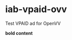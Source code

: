 # iab-vpaid-ovv
Test VPAID ad for OpenVV

<b>bold content</b>

<style>
  .selector{
    color: red;
  }
  </style>
  
